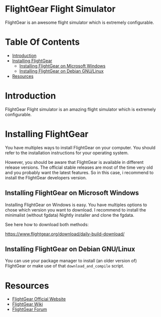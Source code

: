 # FlightGear Flight Simulator

FlightGear is an awesome flight simulator which is extremely configurable.

# Table Of Contents

* [Introduction](#introduction)
* [Installing FlightGear](#installing-flightgear)
    * [Installing FlightGear on Microsoft Windows](#installing-flightgear-on-microsoft-windows)
    * [Installing FlightGear on Debian GNU/Linux](#installing-flightgear-on-debian-gnulinux)
* [Resources](#resources)

# Introduction

FlightGear Flight simulator is an amazing flight simulator which is extremely configurable.

# Installing FlightGear

You have multiples ways to install FlightGear on your computer. You should refer to the installation instructions for your operating system.

However, you should be aware that FlightGear is available in different release versions. The official stable releases are most of the time very old and you probably want the latest features. So in this case, i recommend to install the FlightGear developers version.

## Installing FlightGear on Microsoft Windows

Installing FlightGear on Windows is easy. You have multiples options to chose which version you want to download. I recommend to install the minimalist (without fgdata) Nightly installer and clone the fgdata.

See here how to download both methods:

https://www.flightgear.org/download/daily-build-download/

## Installing FlightGear on Debian GNU/Linux

You can use your package manager to install (an older version of) FlightGear or make use of that `download_and_compile` script.

# Resources

* [FlightGear Official Website](http://www.flightgear.org)
* [FlightGear Wiki](http://wiki.flightgear.org)
* [FlightGear Forum](https://forum.flightgear.org/)